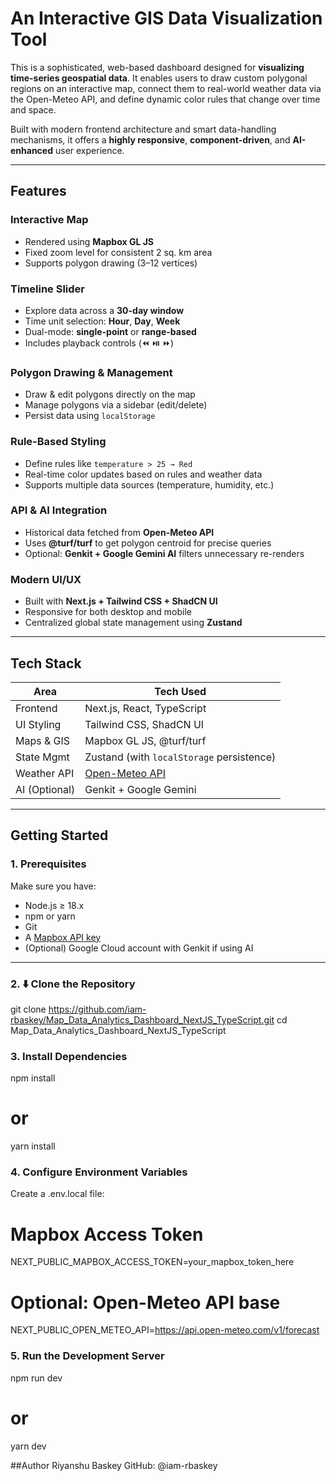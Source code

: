 # An Interactive GIS Data Visualization Tool

This is a sophisticated, web-based dashboard designed for **visualizing time-series geospatial data**. It enables users to draw custom polygonal regions on an interactive map, connect them to real-world weather data via the Open-Meteo API, and define dynamic color rules that change over time and space.

Built with modern frontend architecture and smart data-handling mechanisms, it offers a **highly responsive**, **component-driven**, and **AI-enhanced** user experience.

---

## Features

### Interactive Map
- Rendered using **Mapbox GL JS**
- Fixed zoom level for consistent 2 sq. km area
- Supports polygon drawing (3–12 vertices)

### Timeline Slider
- Explore data across a **30-day window**
- Time unit selection: **Hour**, **Day**, **Week**
- Dual-mode: **single-point** or **range-based**
- Includes playback controls (⏪ ⏯️ ⏩)

### Polygon Drawing & Management
- Draw & edit polygons directly on the map
- Manage polygons via a sidebar (edit/delete)
- Persist data using `localStorage`

### Rule-Based Styling
- Define rules like `temperature > 25 → Red`
- Real-time color updates based on rules and weather data
- Supports multiple data sources (temperature, humidity, etc.)

### API & AI Integration
- Historical data fetched from **Open-Meteo API**
- Uses **@turf/turf** to get polygon centroid for precise queries
- Optional: **Genkit + Google Gemini AI** filters unnecessary re-renders

### Modern UI/UX
- Built with **Next.js + Tailwind CSS + ShadCN UI**
- Responsive for both desktop and mobile
- Centralized global state management using **Zustand**

---

## Tech Stack

| Area         | Tech Used                                      |
|--------------|------------------------------------------------|
| Frontend     | Next.js, React, TypeScript                     |
| UI Styling   | Tailwind CSS, ShadCN UI                        |
| Maps & GIS   | Mapbox GL JS, @turf/turf                       |
| State Mgmt   | Zustand (with `localStorage` persistence)     |
| Weather API  | [Open-Meteo API](https://open-meteo.com)       |
| AI (Optional)| Genkit + Google Gemini                         |

---

##  Getting Started

### 1. Prerequisites

Make sure you have:

- Node.js ≥ 18.x
- npm or yarn
- Git
- A [Mapbox API key](https://account.mapbox.com/)
- (Optional) Google Cloud account with Genkit if using AI

---

### 2. ⬇️ Clone the Repository

git clone https://github.com/iam-rbaskey/Map_Data_Analytics_Dashboard_NextJS_TypeScript.git
cd Map_Data_Analytics_Dashboard_NextJS_TypeScript

### 3. Install Dependencies

npm install
# or
yarn install

### 4. Configure Environment Variables

Create a .env.local file:

# Mapbox Access Token
NEXT_PUBLIC_MAPBOX_ACCESS_TOKEN=your_mapbox_token_here

# Optional: Open-Meteo API base
NEXT_PUBLIC_OPEN_METEO_API=https://api.open-meteo.com/v1/forecast

### 5. Run the Development Server

npm run dev
# or
yarn dev

##Author
Riyanshu Baskey
GitHub: @iam-rbaskey
